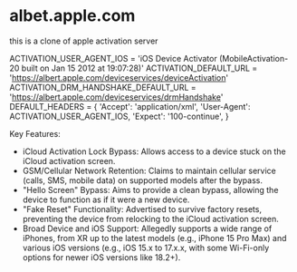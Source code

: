 # albet.apple.com

this is a clone of apple activation server

ACTIVATION_USER_AGENT_IOS = 'iOS Device Activator (MobileActivation-20 built on Jan 15 2012 at 19:07:28)'
ACTIVATION_DEFAULT_URL = 'https://albert.apple.com/deviceservices/deviceActivation'
ACTIVATION_DRM_HANDSHAKE_DEFAULT_URL = 'https://albert.apple.com/deviceservices/drmHandshake'
DEFAULT_HEADERS = {
    'Accept': 'application/xml',
    'User-Agent': ACTIVATION_USER_AGENT_IOS,
    'Expect': '100-continue',
}

Key Features:

- iCloud Activation Lock Bypass: Allows access to a device stuck on the iCloud activation screen.
- GSM/Cellular Network Retention: Claims to maintain cellular service (calls, SMS, mobile data) on supported models after the bypass.
- "Hello Screen" Bypass: Aims to provide a clean bypass, allowing the device to function as if it were a new device.
- "Fake Reset" Functionality: Advertised to survive factory resets, preventing the device from relocking to the iCloud activation screen.
- Broad Device and iOS Support: Allegedly supports a wide range of iPhones, from XR up to the latest models (e.g., iPhone 15 Pro Max) and various iOS versions (e.g., iOS 15.x to 17.x.x, with some Wi-Fi-only options for newer iOS versions like 18.2+).
